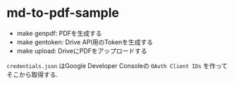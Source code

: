 # md-to-pdf-sample

- make genpdf: PDFを生成する
- make gentoken: Drive API用のTokenを生成する
- make upload: DriveにPDFをアップロードする

`credentials.json` はGoogle Developer Consoleの `OAuth Client IDs` を作ってそこから取得する. 
